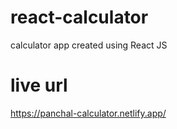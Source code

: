 # react-calculator
calculator app created using React JS

# live url
https://panchal-calculator.netlify.app/
